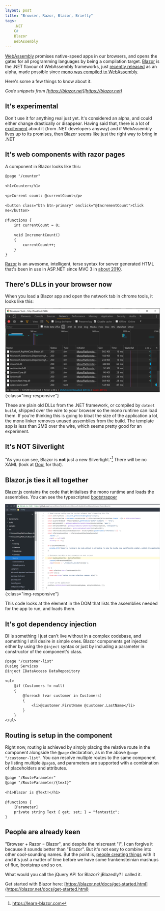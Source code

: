 ```yaml
---
layout: post
title: "Browser, Razor, Blazor, Briefly"
tags:
    .NET
    C#
    Blazor
    WebAssembly
---
```

[WebAssembly](https://webassembly.org/) promises native-speed apps in our browsers, and opens the gates for all programming languages by being a compilation target. [Blazor](https://blazor.net/) is the .NET flavour of WebAssembly frameworks, just [recently released](https://blogs.msdn.microsoft.com/webdev/2018/03/22/get-started-building-net-web-apps-in-the-browser-with-blazor/) as an alpha, made possible since [mono was compiled to WebAssembly](http://www.mono-project.com/news/2017/08/09/hello-webassembly/). 

Here's some a few things to know about it. 

*Code snippets from [https://blazor.net](https://blazor.net)* 

## It's experimental
Don't use it for anything real just yet. It's considered an alpha, and could either change drastically or disappear. Having said that, there is a lot of [excitement](https://blogs.msdn.microsoft.com/webdev/2018/03/22/get-started-building-net-web-apps-in-the-browser-with-blazor/) about it (from .NET developers anyway) and if WebAssembly lives up to its promises, then Blazor seems like just the right way to bring in .NET

## It's web components with razor pages
A component in Blazor looks like this: 

~~~
@page "/counter"

<h1>Counter</h1>

<p>Current count: @currentCount</p>

<button class="btn btn-primary" onclick="@IncrementCount">Click me</button>

@functions {
    int currentCount = 0;

    void IncrementCount()
    {
        currentCount++;
    }
}
~~~

[Razor](https://docs.microsoft.com/en-gb/aspnet/core/mvc/views/razor?view=aspnetcore-2.0) is an awesome, intelligent, terse syntax for server generated HTML that's been in use in ASP.NET since MVC 3 in [about 2010](https://weblogs.asp.net/scottgu/introducing-razor). 

## There's DLLs in your browser now
When you load a Blazor app and open the network tab in chrome tools, it looks like this: 

![DLLs in your browser](/images/dll-in-browser.png){:class="img-responsive"}
  
These are plain old DLLs from the .NET framework, or compiled by `dotnet build`, shipped over the wire to your browser so the mono runtime can load them. If you're thinking this is going to bloat the size of the application a lot, the mono linker removes unused assemblies from the build. The template app is less than 2MB over the wire, which seems pretty good for an experiment. 


## It's NOT Silverlight
"As you can see, Blazor is **not** just a new Silverlight."[^1] There will be no XAML (look at [Ooui](https://github.com/praeclarum/Ooui) for that). 

## Blazor.js ties it all together
Blazor.js contains the code that initialises the mono runtime and loads the assemblies. You can see the typescripted [bootstrapper](https://github.com/aspnet/Blazor/blob/dev/src/Microsoft.AspNetCore.Blazor.Browser.JS/src/Boot.ts)

![DLLs in your browser](/images/blazorjsbootstrap.png){:class="img-responsive"}

 This code looks at the element in the DOM that lists the assemblies needed for the app to run, and loads them. 

## It's got dependency injection
DI is something I just can't live without in a complex codebase, and something I still desire in simple ones. Blazor components get injected either by using the `@inject` syntax or just by including a parameter in constructor of the component's class. 

~~~
@page "/customer-list"
@using Services
@inject IDataAccess DataRepository

<ul>
    @if (Customers != null)
    {
        @foreach (var customer in Customers)
        {
            <li>@customer.FirstName @customer.LastName</li>
        }
    }
</ul>
~~~

## Routing is setup in the component
Right now, routing is achieved by simply placing the relative route in the component alongside the `@page` declaration, as in the above `@page "/customer-list"`. You can resolve multiple routes to the same component by listing multiple `@page`s, and parameters are supported with a combination of placeholders and attributes. 

~~~
@page "/RouteParameter"
@page "/RouteParameter/{text}"

<h1>Blazor is @Text!</h1>

@functions {
    [Parameter]
    private string Text { get; set; } = "fantastic";
}
~~~

## People are already keen
"Browser + Razor = Blazor", and despite the miscreant "l", I can forgive it because it sounds better than "Brazor". But it's not easy to combine into other cool-sounding names. But the point is, [people creating things](https://github.com/search?utf8=%E2%9C%93&q=blazor&type=) with it and it's just a matter  of time before we have some frankensteinian mashups of flux, bootstrap and so on. 

What would you call the jQuery API for Blazor? jBlazedly? I called  it. 

Get started with Blazor here: [https://blazor.net/docs/get-started.html](https://blazor.net/docs/get-started.html)

[^1]: https://learn-blazor.com